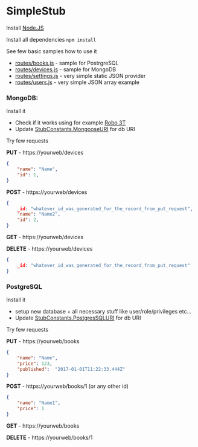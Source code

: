 # SimpleStub

Install [Node.JS](https://nodejs.org/en/download/)

Install all dependencies
`npm install`

See few basic samples how to use it
- [routes/books.js](https://github.com/jbruchanov/SimpleStub/blob/dev/routes/books.js) - sample for PostrgreSQL
- [routes/devices.js](https://github.com/jbruchanov/SimpleStub/blob/dev/routes/devices.js) - sample for MongoDB
- [routes/settings.js](https://github.com/jbruchanov/SimpleStub/blob/dev/routes/settings.js) - very simple static JSON provider
- [routes/users.js](https://github.com/jbruchanov/SimpleStub/blob/dev/routes/users.js) - very simple JSON array example

### MongoDB:
Install it
- Check if it works using for example [Robo 3T](https://robomongo.org/)
- Update [StubConstants.MongooseURI]((https://github.com/jbruchanov/SimpleStub/blob/dev/src/StubConstants.js)) for db URI

Try few requests

**PUT** - https://yourweb/devices
```json
{
    "name": "Name",
    "id": 1,
}
```

**POST** - https://yourweb/devices
```json
{
    _id: "whatever_id_was_generated_for_the_record_from_put_request",
    "name": "Name2",
    "id": 2,
}
```

**GET** - https://yourweb/devices 

**DELETE** - https://yourweb/devices
```json
{
    _id: "whatever_id_was_generated_for_the_record_from_put_request"
}
```


### PostgreSQL
Install it
- setup new database + all necessary stuff like user/role/privileges etc...
- Update [StubConstants.PostgresSQLURI](https://github.com/jbruchanov/SimpleStub/blob/dev/src/StubConstants.js) for db URI

Try few requests

**PUT** - https://yourweb/books
```json
{
    "name": "Name",
    "price": 123, 
    "published":  "2017-01-01T11:22:33.444Z"
}
```

**POST** - https://yourweb/books/1 (or any other id)
```json
{
    "name": "Name1",
    "price": 1
}
```

**GET** - https://yourweb/books 

**DELETE** - https://yourweb/books/1
